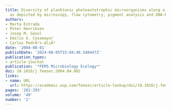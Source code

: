 ```yaml
---
title: Diversity of planktonic photoautotrophic microorganisms along a salinity gradient
  as depicted by microscopy, flow cytometry, pigment analysis and DNA-based methods
authors:
- Marta Estrada
- Peter Henriksen
- Josep M. Gasol
- Emilio O. Casamayor
- Carlos PedrÃ³s-AliÃ³
date: '2004-08-01'
publishDate: '2024-08-05T15:04:48.548447Z'
publication_types:
- article-journal
publication: '*FEMS Microbiology Ecology*'
doi: 10.1016/j.femsec.2004.04.002
links:
- name: URL
  url: https://academic.oup.com/femsec/article-lookup/doi/10.1016/j.femsec.2004.04.002
pages: '281-293'
volume: '49'
number: '2'
---
```

